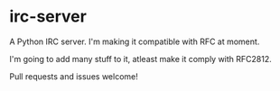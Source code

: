 irc-server
==========

A Python IRC server.
I'm making it compatible with RFC at moment.

I'm going to add many stuff to it, atleast make it comply with RFC2812.

Pull requests and issues welcome!
